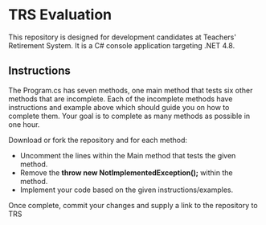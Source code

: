 # TRS Evaluation
This repository is designed for development candidates at Teachers' Retirement System. It is a C# console application targeting .NET 4.8.

## Instructions
The Program.cs has seven methods, one main method that tests six other methods that are incomplete. Each of the incomplete methods have instructions and example above which should guide you on how to complete them. Your goal is to complete as many methods as possible in one hour. 

Download or fork the repository and for each method:

 - Uncomment the lines within the Main method that tests the given method.
 - Remove the **throw new NotImplementedException();** within the method.
 - Implement your code based on the given instructions/examples.

Once complete, commit your changes and supply a link to the repository to TRS
